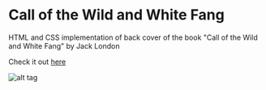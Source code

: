 # Call of the Wild and White Fang
HTML and CSS implementation of back cover of the book "Call of the Wild and White Fang" by Jack London

Check it out [here]

![alt tag](https://raw.github.com/pavermakov/call-of-the-wild-and-white-fang/master/preview.PNG)



[here]: <http://pavermakov.github.io/call-of-the-wild-and-white-fang/>
